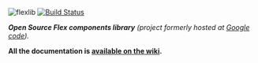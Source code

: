 ![flexlib](https://github.com/flex-users/flexlib/raw/assets/flexlib-logo.jpg) [![Build Status](https://buildhive.cloudbees.com/job/flex-users/job/flexlib/badge/icon)](https://buildhive.cloudbees.com/job/flex-users/job/flexlib/)

***Open Source Flex components library** (project formerly hosted at [Google code](http://code.google.com/p/flexlib)).*

**All the documentation is [available on the wiki](https://github.com/flex-users/flexlib/wiki).**
